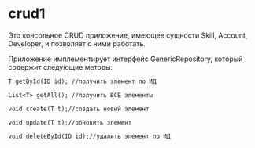 # crud1

Это консольное CRUD приложение, имеющее сущности 
Skill,
Account,
Developer,
и позволяет с ними работать.

Приложение имплементирует интерфейс GenericRepository, который содержит следующие методы: 

    T getById(ID id); //получить элемент по ИД

    List<T> getAll(); //получить ВСЕ элементы

    void create(T t);//создать новый элемент

    void update(T t);//обновить элемент

    void deleteById(ID id);//удалить элемент по ИД
